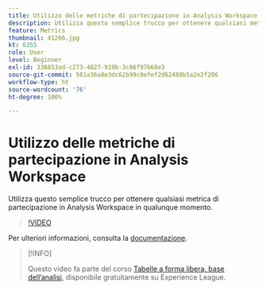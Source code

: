 ```yaml
---
title: Utilizzo delle metriche di partecipazione in Analysis Workspace
description: Utilizza questo semplice trucco per ottenere qualsiasi metrica di partecipazione in Analysis Workspace in qualunque momento.
feature: Metrics
thumbnail: 41266.jpg
kt: 6355
role: User
level: Beginner
exl-id: 336853ad-c273-4627-919b-3c86f97b60e3
source-git-commit: 561a36a8e3dc62b99c0efef2d62480b5a2e2f206
workflow-type: ht
source-wordcount: '76'
ht-degree: 100%

---
```


# Utilizzo delle metriche di partecipazione in Analysis Workspace

Utilizza questo semplice trucco per ottenere qualsiasi metrica di partecipazione in Analysis Workspace in qualunque momento.

>[!VIDEO](https://video.tv.adobe.com/v/41266/?quality=12&learn=on)

Per ulteriori informazioni, consulta la [documentazione](https://experienceleague.adobe.com/docs/analytics/components/calculated-metrics/calcmetric-workflow/participation-metric.html?lang=it).

>[!INFO]
>
> Questo video fa parte del corso [Tabelle a forma libera, base dell’analisi](https://experienceleague.adobe.com/?recommended=Analytics-U-1-2020.3), disponibile gratuitamente su Experience League.
